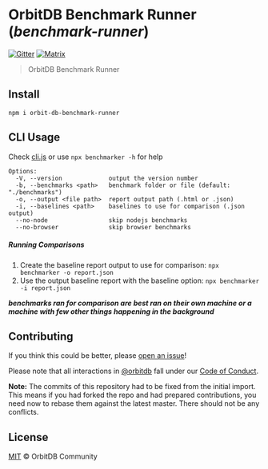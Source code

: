 # OrbitDB Benchmark Runner (_benchmark-runner_)

[![Gitter](https://img.shields.io/gitter/room/nwjs/nw.js.svg)](https://gitter.im/orbitdb/Lobby) [![Matrix](https://img.shields.io/badge/matrix-%23orbitdb%3Apermaweb.io-blue.svg)](https://riot.permaweb.io/#/room/#orbitdb:permaweb.io)

> OrbitDB Benchmark Runner

## Install

`npm i orbit-db-benchmark-runner`

## CLI Usage

Check [cli.js](./src/cli.js) or use `npx benchmarker -h` for help

```
Options:
  -V, --version             output the version number
  -b, --benchmarks <path>   benchmark folder or file (default: "./benchmarks")
  -o, --output <file path>  report output path (.html or .json)
  -i, --baselines <path>    baselines to use for comparison (.json output)
  --no-node                 skip nodejs benchmarks
  --no-browser              skip browser benchmarks
```

##### Running Comparisons

1. Create the baseline report output to use for comparison: `npx benchmarker -o report.json`
2. Use the output baseline report with the baseline option: `npx benchmarker -i report.json`

***benchmarks ran for comparison are best ran on their own machine or a machine with few other things happening in the background***

## Contributing

If you think this could be better, please [open an issue](https://github.com/orbitdb/benchmark-runner/issues/new)!

Please note that all interactions in [@orbitdb](https://github.com/orbitdb) fall under our [Code of Conduct](CODE_OF_CONDUCT.md).

**Note:** The commits of this repository had to be fixed from the initial import. This means if you had forked the repo and had prepared contributions, you need now to rebase them against the latest master. There should not be any conflicts.

## License

[MIT](LICENSE) © OrbitDB Community
